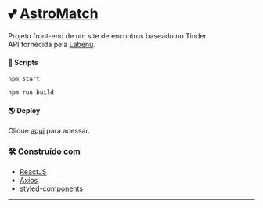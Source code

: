 # 💕 [AstroMatch](https://janiscostadelli.github.io/AstroMatch/)

Projeto front-end de um site de encontros baseado no Tinder.
<br>
API fornecida pela [Labenu](https://www.labenu.com.br/).

#### 📄 Scripts
```
npm start
```
```
npm run build
```


#### 🌎 Deploy
Clique [aqui](https://janiscostadelli.github.io/AstroMatch/) para acessar.


### 🛠️ Construído com

* [ReactJS](https://pt-br.reactjs.org/)
* [Axios](https://axios-http.com/docs/intro)
* [styled-components](https://styled-components.com/)

---
